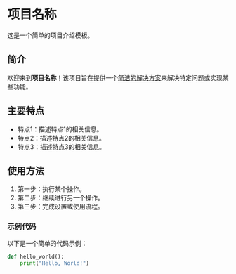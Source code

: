 # 项目名称

这是一个简单的项目介绍模板。

## 简介

欢迎来到**项目名称**！该项目旨在提供一个[简洁的解决方案](http://example.com)来解决特定问题或实现某些功能。

## 主要特点

- 特点1：描述特点1的相关信息。
- 特点2：描述特点2的相关信息。
- 特点3：描述特点3的相关信息。

## 使用方法

1. 第一步：执行某个操作。
2. 第二步：继续进行另一个操作。
3. 第三步：完成设置或使用流程。

### 示例代码

以下是一个简单的代码示例：

```python
def hello_world():
    print("Hello, World!")